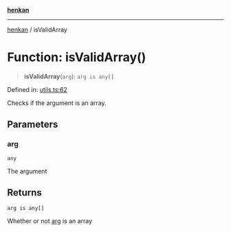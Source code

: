 [**henkan**](../README.md)

***

[henkan](../README.md) / isValidArray

# Function: isValidArray()

> **isValidArray**(`arg`): `arg is any[]`

Defined in: [utils.ts:62](https://github.com/Ronokof/Henkan/blob/0242f1c5122d344151cda089e111ebb217d29eb9/src/utils.ts#L62)

Checks if the argument is an array.

## Parameters

### arg

`any`

The argument

## Returns

`arg is any[]`

Whether or not [arg](#isvalidarray) is an array

